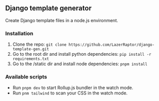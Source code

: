 ## Django template generator

Create Django template files in a node.js environment.

### Installation
1. Clone the repo: `git clone https://github.com/LazerRaptor/django-template-gen.git` 
2. Go to the root dir and install python dependencies: `pip install -r requirements.txt`
3. Go to the /static dir and install node dependencies: `pnpm install`


### Available scripts
- Run `pnpm dev` to start Rollup.js bundler in the watch mode.
- Run `pnm tailwind` to scan your CSS in the watch mode.
